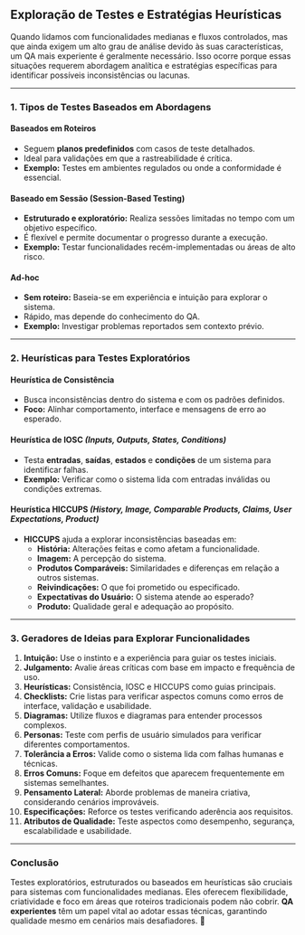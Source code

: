 ## **Exploração de Testes e Estratégias Heurísticas**

Quando lidamos com funcionalidades medianas e fluxos controlados, mas que ainda exigem um alto grau de análise devido às suas características, um QA mais experiente é geralmente necessário. Isso ocorre porque essas situações requerem abordagem analítica e estratégias específicas para identificar possíveis inconsistências ou lacunas.  

---

### **1. Tipos de Testes Baseados em Abordagens**

#### **Baseados em Roteiros**  
- Seguem **planos predefinidos** com casos de teste detalhados.  
- Ideal para validações em que a rastreabilidade é crítica.  
- **Exemplo:** Testes em ambientes regulados ou onde a conformidade é essencial.  

#### **Baseado em Sessão (Session-Based Testing)**  
- **Estruturado e exploratório:** Realiza sessões limitadas no tempo com um objetivo específico.  
- É flexível e permite documentar o progresso durante a execução.  
- **Exemplo:** Testar funcionalidades recém-implementadas ou áreas de alto risco.  

#### **Ad-hoc**  
- **Sem roteiro:** Baseia-se em experiência e intuição para explorar o sistema.  
- Rápido, mas depende do conhecimento do QA.  
- **Exemplo:** Investigar problemas reportados sem contexto prévio.  

---

### **2. Heurísticas para Testes Exploratórios**

#### **Heurística de Consistência**  
- Busca inconsistências dentro do sistema e com os padrões definidos.  
- **Foco:** Alinhar comportamento, interface e mensagens de erro ao esperado.  

#### **Heurística de IOSC** *(Inputs, Outputs, States, Conditions)*  
- Testa **entradas**, **saídas**, **estados** e **condições** de um sistema para identificar falhas.  
- **Exemplo:** Verificar como o sistema lida com entradas inválidas ou condições extremas.  

#### **Heurística HICCUPS** *(History, Image, Comparable Products, Claims, User Expectations, Product)*  
- **HICCUPS** ajuda a explorar inconsistências baseadas em:  
  - **História:** Alterações feitas e como afetam a funcionalidade.  
  - **Imagem:** A percepção do sistema.  
  - **Produtos Comparáveis:** Similaridades e diferenças em relação a outros sistemas.  
  - **Reivindicações:** O que foi prometido ou especificado.  
  - **Expectativas do Usuário:** O sistema atende ao esperado?  
  - **Produto:** Qualidade geral e adequação ao propósito.  

---

### **3. Geradores de Ideias para Explorar Funcionalidades**

1. **Intuição:** Use o instinto e a experiência para guiar os testes iniciais.  
2. **Julgamento:** Avalie áreas críticas com base em impacto e frequência de uso.  
3. **Heurísticas:** Consistência, IOSC e HICCUPS como guias principais.  
4. **Checklists:** Crie listas para verificar aspectos comuns como erros de interface, validação e usabilidade.  
5. **Diagramas:** Utilize fluxos e diagramas para entender processos complexos.  
6. **Personas:** Teste com perfis de usuário simulados para verificar diferentes comportamentos.  
7. **Tolerância a Erros:** Valide como o sistema lida com falhas humanas e técnicas.  
8. **Erros Comuns:** Foque em defeitos que aparecem frequentemente em sistemas semelhantes.  
9. **Pensamento Lateral:** Aborde problemas de maneira criativa, considerando cenários improváveis.  
10. **Especificações:** Reforce os testes verificando aderência aos requisitos.  
11. **Atributos de Qualidade:** Teste aspectos como desempenho, segurança, escalabilidade e usabilidade.  

---

### **Conclusão**  
Testes exploratórios, estruturados ou baseados em heurísticas são cruciais para sistemas com funcionalidades medianas. Eles oferecem flexibilidade, criatividade e foco em áreas que roteiros tradicionais podem não cobrir. **QA experientes** têm um papel vital ao adotar essas técnicas, garantindo qualidade mesmo em cenários mais desafiadores. 🚀  